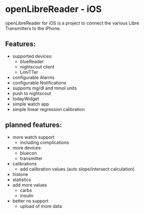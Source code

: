 #  openLibreReader - iOS

openLibreReader for iOS is a project to connect the various Libre Transmitters to the iPhone.

## Features:
- supported devices:
    - blueReader
    - nightscout client
    - LimiTTer
- configurable Alarms
- configurable Notifications
- supports mg/dl and mmol units
- push to nightscout
- todayWidget
- simple watch app
- simple linear regression calibration

## planned features:
- more watch support
    - including complications
- more devices:
    - bluecon
    - transmitter
- calibrations
    - add calibration values (auto slope/intersect calculation)
- historie
- statistics
- add more values
    - carbs
    - insulin
- better ns support
    - upload of more data
